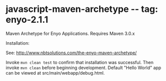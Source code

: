 javascript-maven-archetype -- tag: enyo-2.1.1
==========================

Maven Archetype for Enyo Applications. Requires Maven 3.0.x

Installation:

See: http://www.nbtsolutions.com/the-enyo-maven-archetype/

Invoke `mvn clean test` to confirm that installation was successful. Then invoke `mvn clean` before beginning development. Default "Hello World" app can be viewed at src/main/webapp/debug.html.
